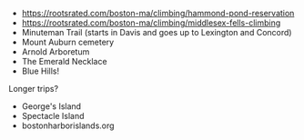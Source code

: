  - https://rootsrated.com/boston-ma/climbing/hammond-pond-reservation
 - https://rootsrated.com/boston-ma/climbing/middlesex-fells-climbing
 - Minuteman Trail (starts in Davis and goes up to Lexington and Concord)
 - Mount Auburn cemetery
 - Arnold Arboretum
 - The Emerald Necklace
 - Blue Hills!

Longer trips?

 - George's Island
 - Spectacle Island
 - bostonharborislands.org
